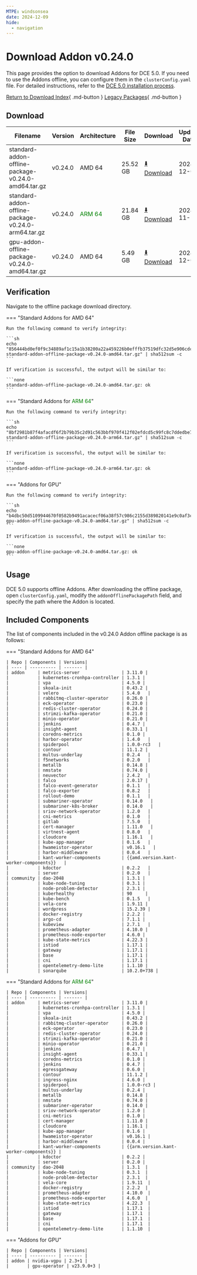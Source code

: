 ```yaml
---
MTPE: windsonsea
date: 2024-12-09
hide:
  - navigation
---
```


# Download Addon v0.24.0

This page provides the option to download Addons for DCE 5.0. If you need to use the Addons offline,
you can configure them in the `clusterConfig.yaml` file. For detailed instructions, refer to the
[DCE 5.0 installation process](../../install/index.md#install-dce-50-enterprise).

[Return to Download Index](../index.md#download-addon-offline-package){ .md-button }
[Legacy Packages](./history.md){ .md-button }

## Download

| Filename | Version | Architecture | File Size | Download | Update Date |
| -------- | ------- | ------------ | --------- | -------- | ----------- |
| standard-addon-offline-package-v0.24.0-amd64.tar.gz | v0.24.0 | AMD 64 | 25.52 GB | [:arrow_down: Download](https://qiniu-download-public.daocloud.io/DaoCloud_DigitalX_Addon/standard-addon-offline-package-v0.24.0-amd64.tar.gz) | 2024-12-09 |
| standard-addon-offline-package-v0.24.0-arm64.tar.gz | v0.24.0 | <font color="green">ARM 64</font> | 21.84 GB | [:arrow_down: Download](https://qiniu-download-public.daocloud.io/DaoCloud_DigitalX_Addon/standard-addon-offline-package-v0.24.0-arm64.tar.gz) | 2024-11-10 |
| gpu-addon-offline-package-v0.24.0-amd64.tar.gz | v0.24.0 | AMD 64 | 5.49 GB | [:arrow_down: Download](https://qiniu-download-public.daocloud.io/DaoCloud_DigitalX_Addon/gpu-addon-offline-package-v0.24.0-amd64.tar.gz) | 2024-12-09 |

## Verification

Navigate to the offline package download directory.

=== "Standard Addons for AMD 64"

    Run the following command to verify integrity:

    ```sh
    echo "856444bd0ef0f9c34889af1c15a1b38200a22a459226b0efffb37519dfc32d5e906cdc54b3c3d750adf8c0268cc4e11b203f32073bf889e470315d3e8809e37f  standard-addon-offline-package-v0.24.0-amd64.tar.gz" | sha512sum -c
    ```

    If verification is successful, the output will be similar to:

    ```none
    standard-addon-offline-package-v0.24.0-amd64.tar.gz: ok
    ```

=== "Standard Addons for <font color="green">ARM 64</font>"

    Run the following command to verify integrity:

    ```sh
    echo "8bf2981b87f4afacdf6f2b79b35c2d91c563bbf970f412f02efdcd5c99fc8c7ddedbe7cd36db09312d9f42924926d6328265c73bd3e33fced22b15ea9a1f70b2  standard-addon-offline-package-v0.24.0-arm64.tar.gz" | sha512sum -c
    ```

    If verification is successful, the output will be similar to:

    ```none
    standard-addon-offline-package-v0.24.0-arm64.tar.gz: ok
    ```

=== "Addons for GPU"

    Run the following command to verify integrity:

    ```sh
    echo "b4dbc50d5109944670f0582b9491acacecf06a38f57c986c2155d389820141e9c0af3cac9ebc43b5c99bc3fa43a6683ecb8d19076544228e2bcd9ef77b854d42  gpu-addon-offline-package-v0.24.0-amd64.tar.gz" | sha512sum -c
    ```

    If verification is successful, the output will be similar to:

    ```none
    gpu-addon-offline-package-v0.24.0-amd64.tar.gz: ok
    ```

## Usage

DCE 5.0 supports offline Addons. After downloading the offline package, open `clusterConfig.yaml`, modify the `addonOfflinePackagePath` field, and specify the path where the Addon is located.

## Included Components

The list of components included in the v0.24.0 Addon offline package is as follows:

=== "Standard Addons for AMD 64"

    | Repo | Components | Versions|
    | ---- | ---------- | ------- |
    | addon     | metrics-server                | 3.11.0 |
    |           | kubernetes-cronhpa-controller | 1.3.1 |
    |           | vpa                           | 4.5.0 |
    |           | skoala-init                   | 0.43.2 |
    |           | velero                        | 5.4.0   |
    |           | rabbitmq-cluster-operator     | 0.26.0 |
    |           | eck-operator                  | 0.23.0 |
    |           | redis-cluster-operator        | 0.24.0 |
    |           | strimzi-kafka-operator        | 0.21.0 |
    |           | minio-operator                | 0.21.0 |
    |           | jenkins                       | 0.4.7 |
    |           | insight-agent                 | 0.33.1 |
    |           | coredns-metrics               | 0.1.0 |
    |           | harbor-operator               | 1.4.0   |
    |           | spiderpool                    | 1.0.0-rc3   |
    |           | contour                       | 11.1.2 |
    |           | multus-underlay               | 0.2.4   |
    |           | f5networks                    | 0.2.0   |
    |           | metallb                       | 0.14.8 |
    |           | nmstate                       | 0.74.0 |
    |           | neuvector                     | 2.4.2   |
    |           | falco                         | 2.0.17 |
    |           | falco-event-generator         | 0.1.1   |
    |           | falco-exporter                | 0.8.2   |
    |           | rollout-demo                  | 0.1.1   |
    |           | submariner-operator           | 0.14.0   |
    |           | submariner-k8s-broker         | 0.14.0   |
    |           | sriov-network-operator        | 1.2.0   |
    |           | cni-metrics                   | 0.1.0   |
    |           | gitlab                        | 7.5.0   |
    |           | cert-manager                  | 1.11.0   |
    |           | virtnest-agent                | 0.8.0   |
    |           | cloudcore                     | 1.16.1   |
    |           | kube-app-manager              | 0.1.6   |
    |           | hwameistor-operator           | v0.16.1   |
    |           | harbor-middleware             | 0.0.4   |
    |           | kant-worker-components        | {{amd.version.kant-worker-components}}   |
    |           | kdoctor                       | 0.2.2   |
    |           | server                        | 0.2.0   |
    | community | dao-2048                      | 1.3.1 |
    |           | kube-node-tuning              | 0.3.1 |
    |           | node-problem-detector         | 2.3.1 |
    |           | kuberhealthy                  | 90     |
    |           | kube-bench                    | 0.1.5   |
    |           | vela-core                     | 1.9.11 |
    |           | wordpress                     | 15.2.39 |
    |           | docker-registry               | 2.2.2 |
    |           | argo-cd                       | 7.1.1 |
    |           | kubeview                      | 2.7.1   |
    |           | prometheus-adapter            | 4.10.0 |
    |           | prometheus-node-exporter      | 4.6.0 |
    |           | kube-state-metrics            | 4.22.3 |
    |           | istiod                        | 1.17.1 |
    |           | gateway                       | 1.17.1 |
    |           | base                          | 1.17.1 |
    |           | cni                           | 1.17.1 |
    |           | opentelemetry-demo-lite       | 1.1.10 |
    |           | sonarqube                     | 10.2.0+738 |

=== "Standard Addons for <font color="green">ARM 64</font>"

    | Repo | Components | Versions|
    | ---- | ---------- | ------- |
    | addon     | metrics-server                | 3.11.0 |
    |           | kubernetes-cronhpa-controller | 1.3.1 |
    |           | vpa                           | 4.5.0 |
    |           | skoala-init                   | 0.43.2 |
    |           | rabbitmq-cluster-operator     | 0.26.0 |
    |           | eck-operator                  | 0.23.0 |
    |           | redis-cluster-operator        | 0.24.0 |
    |           | strimzi-kafka-operator        | 0.21.0 |
    |           | minio-operator                | 0.21.0 |
    |           | jenkins                       | 0.4.7 |
    |           | insight-agent                 | 0.33.1 |
    |           | coredns-metrics               | 0.1.0 |
    |           | jenkins                       | 0.4.7 |
    |           | egressgateway                 | 0.6.0 |
    |           | contour                       | 11.1.2 |
    |           | ingress-nginx                 | 4.6.0 |
    |           | spiderpool                    | 1.0.0-rc3 |
    |           | multus-underlay               | 0.2.4 |
    |           | metallb                       | 0.14.8 |
    |           | nmstate                       | 0.74.0 |
    |           | submariner-operator           | 0.14.0 |
    |           | sriov-network-operator        | 1.2.0 |
    |           | cni-metrics                   | 0.1.0 |
    |           | cert-manager                  | 1.11.0 |
    |           | cloudcore                     | 1.16.1 |
    |           | kube-app-manager              | 0.1.6 |
    |           | hwameistor-operator           | v0.16.1 |
    |           | harbor-middleware             | 0.0.4 |
    |           | kant-worker-components        | {{arm.version.kant-worker-components}} |
    |           | kdoctor                       | 0.2.2 |
    |           | server                        | 0.2.0 |
    | community | dao-2048                      | 1.3.1  |
    |           | kube-node-tuning              | 0.3.1  |
    |           | node-problem-detector         | 2.3.1  |
    |           | vela-core                     | 1.9.11  |
    |           | docker-registry               | 2.2.2  |
    |           | prometheus-adapter            | 4.10.0  |
    |           | prometheus-node-exporter      | 4.6.0  |
    |           | kube-state-metrics            | 4.22.3  |
    |           | istiod                        | 1.17.1  |
    |           | gateway                       | 1.17.1  |
    |           | base                          | 1.17.1  |
    |           | cni                           | 1.17.1  |
    |           | opentelemetry-demo-lite       | 1.1.10  |

=== "Addons for GPU"

    | Repo | Components | Versions|
    | ---- | ---------- | ------- |
    | addon | nvidia-vgpu | 2.3+1 |
    |       | gpu-operator | v23.9.0+3 |
